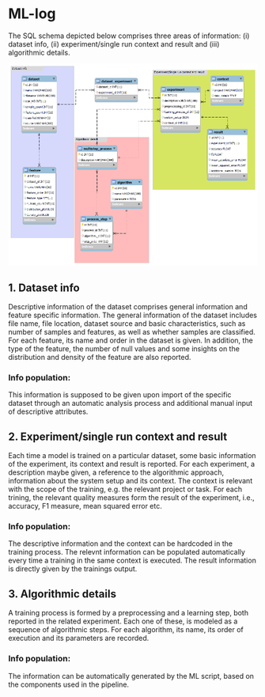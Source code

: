 # ML-log
The SQL schema depicted below comprises three areas of information: (i) dataset info, (ii) experiment/single run context and result and (iii) algorithmic details.

![alt text](https://github.com/adimi/ML-log/blob/main/mllog_ER_diagram.png?raw=true)

## 1. Dataset info
Descriptive information of the dataset comprises general information and feature specific information. The general information of the dataset includes file name, file location, dataset source and basic characteristics, such as number of samples and features, as well as whether samples are classified. For each feature, its name and order in the dataset is given. In addition, the type of the feature, the number of null values and some insights on the distribution and density of the feature are also reported.

### Info population:
This information is supposed to be given upon import of the specific dataset through an automatic analysis process and additional manual input of descriptive attributes. 

## 2. Experiment/single run context and result
Each time a model is trained on a particular dataset, some basic information of the experiment, its context and result is reported. For each experiment, a description maybe given, a reference to the algorithmic approach, information about the system setup and its context. The context is relevant with the scope of the training, e.g. the relevant project or task. For each trining, the relevant quality measures form the result of the experiment, i.e., accuracy, F1 measure, mean squared error etc.

### Info population:
The descriptive information and the context can be hardcoded in the training process. The relevnt information can be populated automatically every time a training in the same context is executed. The result information is directly given by the trainings output.

## 3. Algorithmic details
A training process is formed by a preprocessing and a learning step, both reported in the related experiment. Each one of these, is modeled as a sequence of algorithmic steps. For each algorithm, its name, its order of execution and its parameters are recorded.

### Info population:
The information can be automatically generated by the ML script, based on the components used in the pipeline.

